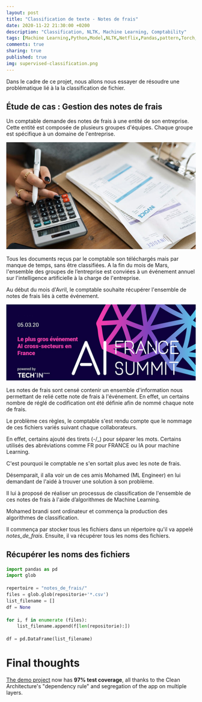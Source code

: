 ```yaml
---
layout: post
title: "Classification de texte - Notes de frais"
date: 2020-11-22 21:30:00 +0200
description: "Classification, NLTK, Machine Learning, Comptability"
tags: [Machine Learning,Python,Model,NLTK,Netflix,Pandas,pattern,Torch,data]
comments: true
sharing: true
published: true
img: supervised-classification.png
---
```



Dans le cadre de ce projet, nous allons nous essayer de résoudre une problématique lié à la la classification de fichier. 

## Étude de cas : Gestion des notes de frais

Un comptable demande des notes de frais à une entité de son entreprise. Cette entité est composée de plusieurs groupes d'équipes. Chaque groupe est spécifique à un domaine de l'entreprise. 

![](../assets/img/comptable.jpg)

Tous les documents reçus par le comptable son téléchargés mais par manque de temps, sans être classifiées. A la fin du mois de Mars, l'ensemble des groupes de l’entreprise est conviées à un événement annuel sur l'intelligence artificielle à la charge de l'entreprise. 

Au début du mois d'Avril, le comptable souhaite récupérer l'ensemble de notes de frais liés à cette événement. 

![](../assets/img/visuek-ai-france-summit.jpg)

Les notes de frais sont censé contenir un ensemble d'information nous permettant de relié cette note de frais à l'événement. En effet, un certains nombre de réglé de codification ont été définie afin de nommé chaque note de frais.

Le problème ces règles, le comptable s'est rendu compte que le nommage de ces fichiers variés suivant chaque collaborateurs.

En effet, certains ajouté des tirets (-/_) pour séparer les mots. Certains utilisés des abréviations comme FR pour FRANCE ou IA pour machine Learning.

C'est pourquoi le comptable ne s'en sortait plus avec les note de frais.   
  
Désemparait, il alla voir un de ces amis Mohamed (ML Engineer) en lui demandant de l'aidé à trouver une solution à son problème.

Il lui à proposé de réaliser un processus de classification de l'ensemble de ces notes de frais à l'aide d’algorithmes de Machine Learning.

Mohamed brandi sont ordinateur et commença la production des algorithmes de classification.

Il commença par stocker tous les fichiers dans un répertoire qu'il va appelé *notes_de_frais*. Ensuite, il va récupérer tous les noms des fichiers.

## Récupérer les noms des fichiers

```python
import pandas as pd
import glob

repertoire = "notes_de_frais/"
files = glob.glob(repositorie+'*.csv')
list_filename = []
df = None

for i, f in enumerate (files):
    list_filename.append(f[len(repositorie):])

df = pd.DataFrame(list_filename)
```

# Final thoughts

[The demo project](https://github.com/nalexn/clean-architecture-swiftui) now has **97% test coverage**, all thanks to the Clean Architecture's "dependency rule" and segregation of the app on multiple layers.